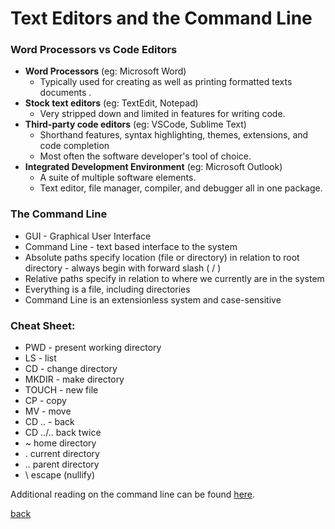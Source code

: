 # Text Editors and the Command Line #
### Word Processors vs Code Editors ###
- **Word Processors** (eg: Microsoft Word)
  - Typically used for creating as well as printing formatted texts documents .
- **Stock text editors** (eg: TextEdit, Notepad)
  - Very stripped down and limited in features for writing code.
- **Third-party code editors** (eg: VSCode, Sublime Text)
  - Shorthand features, syntax highlighting, themes, extensions, and code completion
  - Most often the software developer's tool of choice.
- **Integrated Development Environment** (eg: Microsoft Outlook)
  - A suite of multiple software elements.
  - Text editor, file manager, compiler, and debugger all in one package.

### The Command Line ###
- GUI - Graphical User Interface
- Command Line - text based interface to the system
- Absolute paths specify location (file or directory) in relation to root directory - always begin with forward slash ( / )
- Relative paths specify in relation to where we currently are in the system
- Everything is a file, including directories
- Command Line is an extensionless system and case-sensitive

### Cheat Sheet: ###
- PWD - present working directory
- LS - list
- CD - change directory
- MKDIR - make directory
- TOUCH - new file
- CP - copy
- MV - move
- CD .. - back
- CD ../.. back twice
- ~ home directory
- . current directory
- .. parent directory
- \ escape (nullify)

Additional reading on the command line can be found [here](https://ryanstutorials.net/linuxtutorial/commandline.php).

[back](README.md)
